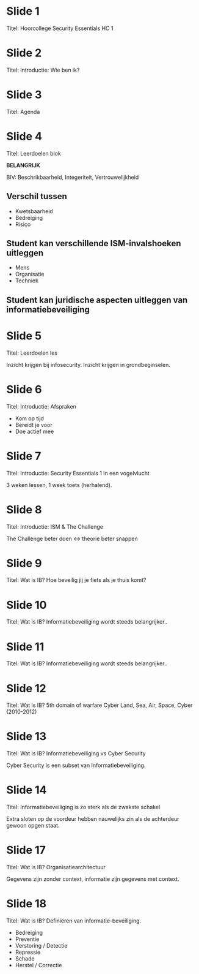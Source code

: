 # Slide 1
Titel: Hoorcollege Security Essentials HC 1

# Slide 2
Titel: Introductie: Wie ben ik?

# Slide 3
Titel: Agenda

# Slide 4
Titel: Leerdoelen blok

**BELANGRIJK**

BIV: Beschrikbaarheid,
     Integeriteit,
     Vertrouwelijkheid


## Verschil tussen
- Kwetsbaarheid
- Bedreiging
- Risico

## Student kan verschillende ISM-invalshoeken uitleggen
- Mens
- Organisatie
- Techniek

## Student kan juridische aspecten uitleggen van informatiebeveiliging

# Slide 5
Titel: Leerdoelen les

Inzicht krijgen bij infosecurity. Inzicht krijgen in grondbeginselen.

# Slide 6
Titel: Introductie: Afspraken

- Kom op tijd
- Bereidt je voor
- Doe actief mee

# Slide 7
Titel: Introductie: Security Essentials 1 in een vogelvlucht

3 weken lessen, 1 week toets (herhalend).

# Slide 8
Titel: Introductie: ISM & The Challenge

The Challenge beter doen <-> theorie beter snappen

# Slide 9
Titel: Wat is IB? Hoe beveilig jij je fiets als je thuis komt?

# Slide 10
Titel: Wat is IB? Informatiebeveiliging wordt steeds belangrijker..

# Slide 11
Titel: Wat is IB? Informatiebeveiliging wordt steeds belangrijker..

# Slide 12
Titel: Wat is IB? 5th domain of warfare Cyber Land, Sea, Air, Space, Cyber (2010-2012)

# Slide 13
Titel: Wat is IB? Informatiebeveiliging vs Cyber Security

Cyber Security is een subset van Informatiebeveiliging.

# Slide 14
Titel: Informatiebeveiliging is zo sterk als de zwakste schakel

Extra sloten op de voordeur hebben nauwelijks zin als de achterdeur gewoon opgen staat.

# Slide 17
Titel: Wat is IB? Organisatiearchitectuur

Gegevens zijn zonder context, informatie zijn gegevens met context.

# Slide 18
Titel: Wat is IB? Definiëren van informatie-beveiliging.

- Bedreiging
- Preventie
- Verstoring / Detectie
- Repressie
- Schade
- Herstel / Correctie
